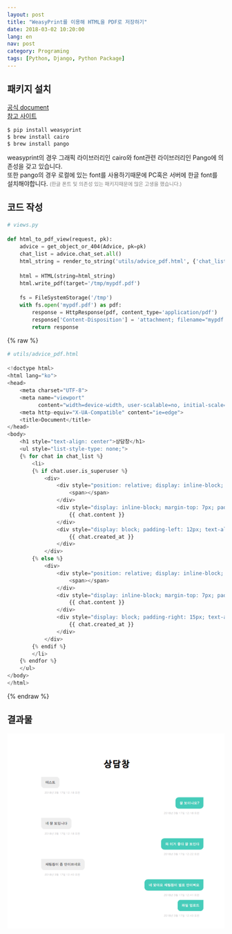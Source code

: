 ```yaml
---
layout: post
title: "WeasyPrint를 이용해 HTML을 PDF로 저장하기"
date: 2018-03-02 10:20:00
lang: en
nav: post
category: Programing
tags: [Python, Django, Python Package]
---
```


## 패키지 설치

[공식 document](http://weasyprint.readthedocs.io/en/stable/index.html)<br>
[참고 사이트](https://simpleisbetterthancomplex.com/tutorial/2016/08/08/how-to-export-to-pdf.html)

```
$ pip install weasyprint
$ brew install cairo
$ brew install pango
```

weasyprint의 경우 그래픽 라이브러리인 cairo와 font관련 라이브러리인 Pango에 의존성을 갖고 있습니다.
<br>
또한 pango의 경우 로컬에 있는 font를 사용하기때문에 PC혹은 서버에 한글 font를 설치해야합니다. <small style='color: grey;'>(한글 폰트 및 의존성 있는 패키지때문에 많은 고생을 했습니다.)</small>


## 코드 작성
```python
# views.py

def html_to_pdf_view(request, pk):
    advice = get_object_or_404(Advice, pk=pk)
    chat_list = advice.chat_set.all()
    html_string = render_to_string('utils/advice_pdf.html', {'chat_list': chat_list})

    html = HTML(string=html_string)
    html.write_pdf(target='/tmp/mypdf.pdf')

    fs = FileSystemStorage('/tmp')
    with fs.open('mypdf.pdf') as pdf:
        response = HttpResponse(pdf, content_type='application/pdf')
        response['Content-Disposition'] = 'attachment; filename="mypdf.pdf"'
        return response

```

{% raw %}
```python
# utils/advice_pdf.html

<!doctype html>
<html lang="ko">
<head>
    <meta charset="UTF-8">
    <meta name="viewport"
          content="width=device-width, user-scalable=no, initial-scale=1.0, maximum-scale=1.0, minimum-scale=1.0">
    <meta http-equiv="X-UA-Compatible" content="ie=edge">
    <title>Document</title>
</head>
<body>
    <h1 style="text-align: center">상담창</h1>
    <ul style="list-style-type: none;">
    {% for chat in chat_list %}
        <li>
        {% if chat.user.is_superuser %}
            <div>
                <div style="position: relative; display: inline-block; width: 48px; height: 48px; margin-top: 7px; border-radius: 25px;">
                    <span></span>
                </div>
                <div style="display: inline-block; margin-top: 7px; padding: 12px 15px; float: left; border-radius: 0px 12px 12px; background-color: #f0f0f0; color: #333; font-size: 12px; line-height: 17px;">
                    {{ chat.content }}
                </div>
                <div style="display: block; padding-left: 12px; text-align: left; color: #cfcfcf; font-size: 9px; line-height: 19px;">
                    {{ chat.created_at }}
                </div>
            </div>
        {% else %}
            <div>
                <div style="position: relative; display: inline-block; width: 48px; height: 48px; margin-top: 7px; border-radius: 25px;">
                    <span></span>
                </div>
                <div style="display: inline-block; margin-top: 7px; padding: 12px 15px; float: right; border-radius: 0px 12px 12px; border-top-left-radius: 12px; border-top-right-radius: 0px; font-size: 12px; line-height: 17px;  background-color: #4fd2c2; color: white;">
                    {{ chat.content }}
                </div>
                <div style="display: block; padding-right: 15px; text-align: right; color: #cfcfcf; font-size: 9px; line-height: 19px;">
                    {{ chat.created_at }}
                </div>
            </div>
        {% endif %}
        </li>
    {% endfor %}
    </ul>
</body>
</html>

```
{% endraw %}

## 결과물 

![html_to_pdf](/images/html_to_pdf.png)